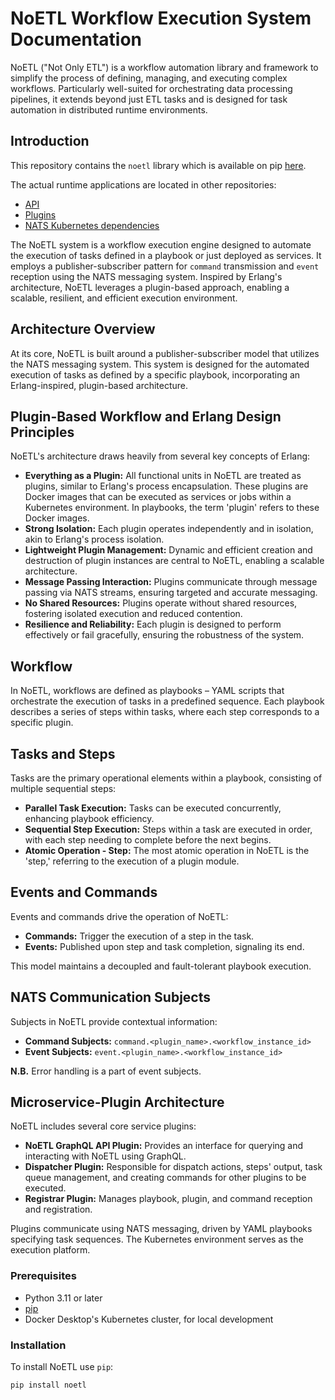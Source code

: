 # NoETL Workflow Execution System Documentation

NoETL ("Not Only ETL") is a workflow automation library and framework to simplify the process of defining, managing, and executing complex workflows. Particularly well-suited for orchestrating data processing pipelines, it extends beyond just ETL tasks and is designed for task automation in distributed runtime environments.

## Introduction

This repository contains the `noetl` library which is available on pip [here](https://pypi.org/project/noetl/). 

The actual runtime applications are located in other repositories:
- [API](https://github.com/noetl/noetl-api)
- [Plugins](https://github.com/noetl/noetl-plugins)
- [NATS Kubernetes dependencies](https://github.com/noetl/k8s)

The NoETL system is a workflow execution engine designed to automate the execution of tasks defined in a playbook or just deployed as services. It employs a publisher-subscriber pattern for `command` transmission and `event` reception using the NATS messaging system. Inspired by Erlang's architecture, NoETL leverages a plugin-based approach, enabling a scalable, resilient, and efficient execution environment.

## Architecture Overview

At its core, NoETL is built around a publisher-subscriber model that utilizes the NATS messaging system. This system is designed for the automated execution of tasks as defined by a specific playbook, incorporating an Erlang-inspired, plugin-based architecture.

## Plugin-Based Workflow and Erlang Design Principles

NoETL's architecture draws heavily from several key concepts of Erlang:

- **Everything as a Plugin:** All functional units in NoETL are treated as plugins, similar to Erlang's process encapsulation. These plugins are Docker images that can be executed as services or jobs within a Kubernetes environment. In playbooks, the term 'plugin' refers to these Docker images.
- **Strong Isolation:** Each plugin operates independently and in isolation, akin to Erlang's process isolation.
- **Lightweight Plugin Management:** Dynamic and efficient creation and destruction of plugin instances are central to NoETL, enabling a scalable architecture.
- **Message Passing Interaction:** Plugins communicate through message passing via NATS streams, ensuring targeted and accurate messaging.
- **No Shared Resources:** Plugins operate without shared resources, fostering isolated execution and reduced contention.
- **Resilience and Reliability:** Each plugin is designed to perform effectively or fail gracefully, ensuring the robustness of the system.

## Workflow

In NoETL, workflows are defined as playbooks – YAML scripts that orchestrate the execution of tasks in a predefined sequence. Each playbook describes a series of steps within tasks, where each step corresponds to a specific plugin.

## Tasks and Steps

Tasks are the primary operational elements within a playbook, consisting of multiple sequential steps:

- **Parallel Task Execution:** Tasks can be executed concurrently, enhancing playbook efficiency.
- **Sequential Step Execution:** Steps within a task are executed in order, with each step needing to complete before the next begins.
- **Atomic Operation - Step:** The most atomic operation in NoETL is the 'step,' referring to the execution of a plugin module.

## Events and Commands

Events and commands drive the operation of NoETL:

- **Commands:** Trigger the execution of a step in the task.
- **Events:** Published upon step and task completion, signaling its end.

This model maintains a decoupled and fault-tolerant playbook execution.

## NATS Communication Subjects

Subjects in NoETL provide contextual information:

- **Command Subjects:** `command.<plugin_name>.<workflow_instance_id>`
- **Event Subjects:** `event.<plugin_name>.<workflow_instance_id>`
 
**N.B.** Error handling is a part of event subjects.

## Microservice-Plugin Architecture

NoETL includes several core service plugins:

- **NoETL GraphQL API Plugin:** Provides an interface for querying and interacting with NoETL using GraphQL.
- **Dispatcher Plugin:** Responsible for dispatch actions, steps' output, task queue management, and creating commands for other plugins to be executed.
- **Registrar Plugin:**  Manages playbook, plugin, and command reception and registration.

Plugins communicate using NATS messaging, driven by YAML playbooks specifying task sequences. The Kubernetes environment serves as the execution platform.

### Prerequisites

- Python 3.11 or later
- [pip](https://pip.pypa.io/en/stable/installation/)
- Docker Desktop's Kubernetes cluster, for local development

### Installation

To install NoETL use `pip`:

```bash
pip install noetl
```

